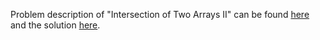 Problem description of "Intersection of Two Arrays II" can be found [here](https://leetcode.com/problems/intersection-of-two-arrays-ii/) and the solution [here](https://github.com/aurimas13/LeetCode-HackerRank-MAANG/blob/main/LeetCode/Python%20Solutions/Intersection%20of%20Two%20Arrays/intersection.py).

